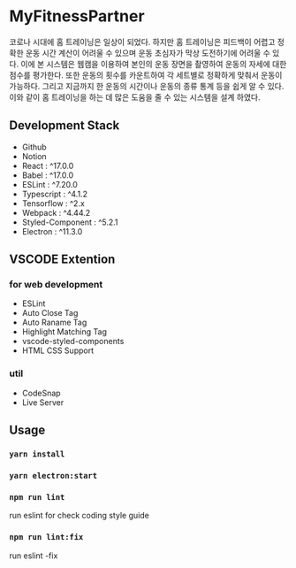 # MyFitnessPartner

코로나 시대에 홈 트레이닝은 일상이 되었다. 하지만 홈 트레이닝은 피드백이 어렵고 정확한 운동 시간 계산이 어려울 수 있으며 운동 초심자가 막상 도전하기에 어려울 수 있다. 이에 본 시스템은 웹캠을 이용하여 본인의 운동 장면을 촬영하여 운동의 자세에 대한 점수를 평가한다. 또한 운동의 횟수를 카운트하여 각 세트별로 정확하게 맞춰서 운동이 가능하다. 그리고 지금까지 한 운동의 시간이나 운동의 종류 통계 등을 쉽게 알 수 있다. 이와 같이 홈 트레이닝을 하는 데 많은 도움을 줄 수 있는 시스템을 설계 하였다.


## Development Stack

- Github
- Notion
- React : ^17.0.0
- Babel : ^17.0.0
- ESLint : ^7.20.0
- Typescript : ^4.1.2
- Tensorflow : ^2.x
- Webpack : ^4.44.2
- Styled-Component : ^5.2.1
- Electron : ^11.3.0

## VSCODE Extention

### for web development

- ESLint
- Auto Close Tag
- Auto Raname Tag
- Highlight Matching Tag
- vscode-styled-components
- HTML CSS Support

### util

- CodeSnap
- Live Server

## Usage

### `yarn install`

### `yarn electron:start`

### `npm run lint`

run eslint for check coding style guide

### `npm run lint:fix`

run eslint -fix
